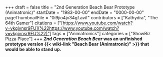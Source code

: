 +++
draft = false
title = "2nd Generation Beach Bear Prototype (Animatronic)"
startDate = "1983-00-00"
endDate = "0000-00-00"
pageThumbnailFile = "0i9jio4jv34gf.avif"
contributors = ["Kathydra", "The 64th Gamer"]
citations = ["[https://www.youtube.com/watch?v=vkgivnsr9FU](%22https://www.youtube.com/watch?v=vkgivnsr9FU%22)"]
tags = ["Animatronics"]
categories = ["ShowBiz Pizza Place"]
+++
***2nd Generation Beach Bear* was an unfinished prototype version {{< wiki-link "Beach Bear (Animatronic)" >}} that would be able to stand up.**
